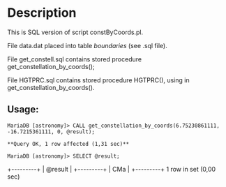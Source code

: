 Description
===========

This is SQL version of script constByCoords.pl. 

File data.dat placed into table *boundaries* (see .sql file).

File get_constell.sql contains stored procedure get_constellation_by_coords();

File HGTPRC.sql contains stored procedure HGTPRC(), using in get_constellation_by_coords().

Usage:
------

    MariaDB [astronomy]> CALL get_constellation_by_coords(6.75230861111, -16.7215361111, 0, @result);

    **Query OK, 1 row affected (1,31 sec)**

    MariaDB [astronomy]> SELECT @result;

+---------+
| @result |
+---------+
| CMa     |
+---------+
1 row in set (0,00 sec)

